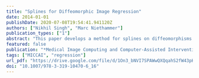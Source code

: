 ```yaml
---
title: "Splines for Diffeomorphic Image Regression"
date: 2014-01-01
publishDate: 2020-07-08T19:54:41.941120Z
authors: ["Nikhil Singh", "Marc Niethammer"]
publication_types: ["1"]
abstract: "This paper develops a method for splines on diffeomorphisms for image regression. In contrast to previously proposed methods to capture image changes over time, such as geodesic regression, the method can capture more complex spatio-temporal deformations. In particular, it is a first step towards capturing periodic motions for example of the heart or the lung. Starting from a variational formulation of splines the proposed approach allows for the use of temporal control points to control spline behavior. This necessitates the development of a shooting formulation for splines. Experimental results are shown for synthetic and real data. The performance of the method is compared to geodesic regression."
featured: false
publication: "*Medical Image Computing and Computer-Assisted Intervention - MICCAI 2014 - 17th International Conference, Boston, MA, USA, September 14-18, 2014, Proceedings, Part II*"
tags: ["MICCAI", "regression"]
url_pdf: "https://drive.google.com/file/d/1On3_bNVI7SPAWwQXQqahS2fW43pHd6mj"
doi: "10.1007/978-3-319-10470-6_16"
---
```


